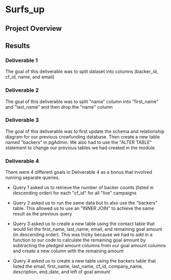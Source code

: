 # Surfs_up

## Project Overview


## Results

### Deliverable 1
The goal of this deliverable was to split dataset into columns (backer_id, cf_id, name, and email)



### Deliverable 2
The goal of this deliverable was to split "name" column into "first_name" and "last_name" and then drop the "name" column



### Deliverable 3
The goal of this deliverable was to first update the schema and relationship diagram for our previous crowfunding database. Then create a new table named "backers" in pgAdmin. We also had to use the "ALTER TABLE" statement to change our previous tables we had created in the module.



### Deliverable 4
There were 4 different goals in Deliverable 4 as a bonus that involved running separate queries.
- Query 1 asked us to retrieve the number of backer counts (listed in descending order) for each "cf_id" for all "live" campaigns



- Query 2 asked us to run the same data but to also use the "backers" table. This allowed us to use an "INNER JOIN" to achieve the same result as the previous query



- Query 3 asked us to create a new table using the contact table that would list the first_name, last_name, email, and remaining goal amount (in descending order). This was tricky because we had to add in a function to our code to calculate the remaining goal amount by subtracting the pledged amount columns from our goal amount columns and create a new column with the remaining amount



- Query 4 asked us to create a new table using the backers table that listed the email, first_name, last_name, cf_id, company_name, description, end_date, and left of goal amount


